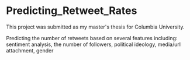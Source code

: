 # Predicting_Retweet_Rates
This project was submitted as my master's thesis for Columbia University.

Predicting the number of retweets based on several features including:
sentiment analysis, the number of followers, political ideology, media/url attachment, gender

